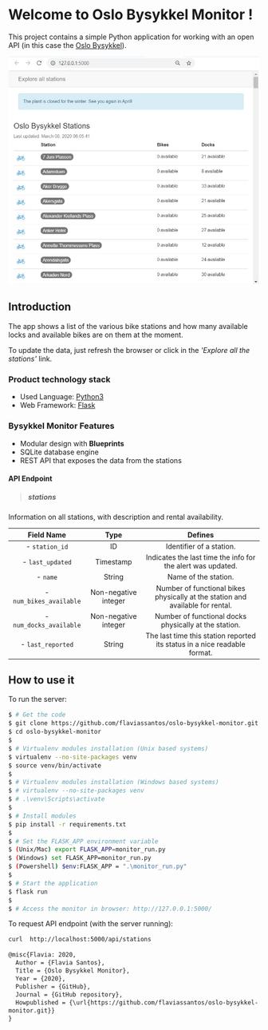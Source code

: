 # Welcome to Oslo Bysykkel Monitor !

This project contains a simple Python application for working with an open API (in this case the [Oslo Bysykkel](https://oslobysykkel.no/apne-data/sanntid)).

![HOME PAGE](app/static/assets/img/home.jpg)

## Introduction
The app shows a list of the various bike stations and how many available locks and available bikes are on them at the moment.
 
To update the data, just refresh the browser or click in the _'Explore all the stations'_ link.

### Product technology stack
- Used Language: [Python3](https://www.python.org/)
- Web Framework: [Flask](https://www.palletsprojects.com/p/flask/)


### Bysykkel Monitor Features
- Modular design with **Blueprints**
- SQLite database engine
- REST API that exposes the data from the stations

#### API Endpoint

> ##### _stations_

Information on all stations, with description and rental availability.

|     **Field Name**    	|       **Type**       	|                                   **Defines**                                 	|
|:---------------------:	|:--------------------:	|:------------------------------------------------------------------------------:	|
| - `station_id`          	| ID                   	| Identifier of a station.                                                       	|
| - `last_updated`        	| Timestamp            	| Indicates the last time the info for the alert was updated.                    	|
| - `name`                	| String               	| Name of the station.                                                           	|
| - `num_bikes_available` 	| Non-negative integer 	| Number of functional bikes physically at the station and available for rental. 	|
| - `num_docks_available` 	| Non-negative integer 	| Number of functional docks physically at the station.                          	|
| - `last_reported`       	| String               	| The last time this station reported its status in a nice readable format.      	|

## How to use it

To run the server:

```bash
$ # Get the code
$ git clone https://github.com/flaviassantos/oslo-bysykkel-monitor.git
$ cd oslo-bysykkel-monitor
$
$ # Virtualenv modules installation (Unix based systems)
$ virtualenv --no-site-packages venv
$ source venv/bin/activate
$
$ # Virtualenv modules installation (Windows based systems)
$ # virtualenv --no-site-packages venv
$ # .\venv\Scripts\activate
$
$ # Install modules
$ pip install -r requirements.txt
$
$ # Set the FLASK_APP environment variable
$ (Unix/Mac) export FLASK_APP=monitor_run.py
$ (Windows) set FLASK_APP=monitor_run.py
$ (Powershell) $env:FLASK_APP = ".\monitor_run.py"
$
$ # Start the application
$ flask run
$
$ # Access the monitor in browser: http://127.0.0.1:5000/
```

To request API endpoint (with the server running):

```bash
curl  http://localhost:5000/api/stations
```

```
@misc{Flavia: 2020,
  Author = {Flavia Santos},
  Title = {Oslo Bysykkel Monitor},
  Year = {2020},
  Publisher = {GitHub},
  Journal = {GitHub repository},
  Howpublished = {\url{https://github.com/flaviassantos/oslo-bysykkel-monitor.git}}
}
```